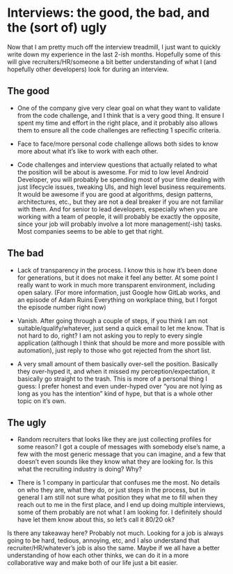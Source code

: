 
# Interviews: the good, the bad, and the (sort of) ugly

Now that I am pretty much off the interview treadmill, I just want to quickly write down my experience in the last 2-ish months. Hopefully some of this will give recruiters/HR/someone a bit better understanding of what I (and hopefully other developers) look for during an interview.

## The good

* One of the company give very clear goal on what they want to validate from the code challenge, and I think that is a very good thing. It ensure I spent my time and effort in the right place, and it probably also allows them to ensure all the code challenges are reflecting 1 specific criteria.

* Face to face/more personal code challenge allows both sides to know more about what it’s like to work with each other.

* Code challenges and interview questions that actually related to what the position will be about is awesome. For mid to low level Android Developer, you will probably be spending most of your time dealing with just lifecycle issues, tweaking UIs, and high level business requirements. It would be awesome if you are good at algorithms, design patterns, architectures, etc., but they are not a deal breaker if you are not familiar with them. And for senior to lead developers, especially when you are working with a team of people, it will probably be exactly the opposite, since your job will probably involve a lot more management(-ish) tasks. Most companies seems to be able to get that right.

## The bad

* Lack of transparency in the process. I know this is how it’s been done for generations, but it does not make it feel any better. At some point I really want to work in much more transparent environment, including open salary. (For more information, just Google how GitLab works, and an episode of Adam Ruins Everything on workplace thing, but I forgot the episode number right now)

* Vanish. After going through a couple of steps, if you think I am not suitable/qualify/whatever, just send a quick email to let me know. That is not hard to do, right? I am not asking you to reply to every single application (although I think that should be more and more possible with automation), just reply to those who got rejected from the short list.

* A very small amount of them basically over-sell the position. Basically they over-hyped it, and when it missed my perception/expectation, it basically go straight to the trash. This is more of a personal thing I guess: I prefer honest and even under-hyped over “you are not lying as long as you has the intention” kind of hype, but that is a whole other topic on it’s own.

## The ugly

* Random recruiters that looks like they are just collecting profiles for some reason? I got a couple of messages with somebody else’s name, a few with the most generic message that you can imagine, and a few that doesn’t even sounds like they know what they are looking for. Is this what the recruiting industry is doing? Why?

* There is 1 company in particular that confuses me the most. No details on who they are, what they do, or just steps in the process, but in general I am still not sure what position they what me to fill when they reach out to me in the first place, and I end up doing multiple interviews, some of them probably are not what I am looking for. I definitely should have let them know about this, so let’s call it 80/20 ok?

Is there any takeaway here? Probably not much. Looking for a job is always going to be hard, tedious, annoying, etc, and I also understand that recruiter/HR/whatever’s job is also the same. Maybe if we all have a better understanding of how each other thinks, we can do it in a more collaborative way and make both of our life just a bit easier.
